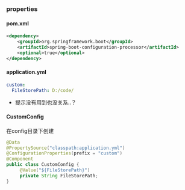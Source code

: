 ### properties
#### pom.xml
```xml
<dependency> 
	<groupId>org.springframework.boot</groupId> 
	<artifactId>spring-boot-configuration-processor</artifactId> 			
	<optional>true</optional> 
</dependency>
```

#### application.yml
```yml
custom:  
  FileStorePath: D:/code/
```
- 提示没有用到也没关系..？
#### CustomConfig
在config目录下创建
```java
@Data  
@PropertySource("classpath:application.yml")  
@ConfigurationProperties(prefix = "custom")  
@Component  
public class CustomConfig {  
	 @Value("${FileStorePath}")  
	 private String FileStorePath;  
}
```
















